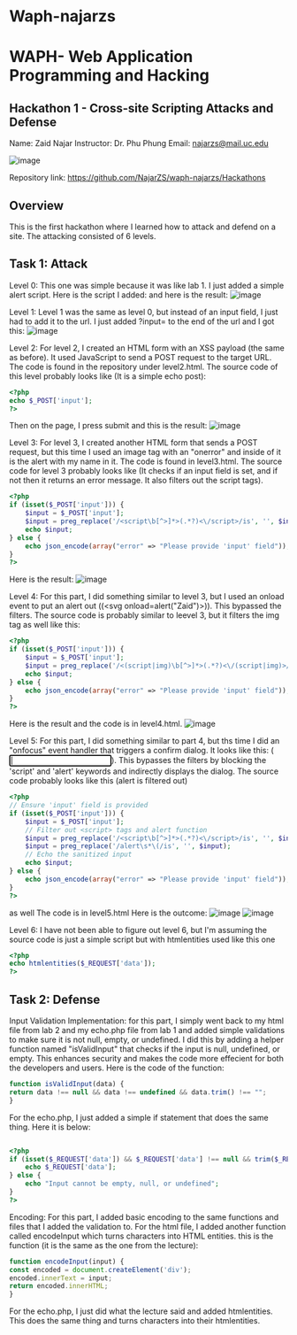 # Waph-najarzs
# WAPH- Web Application Programming and Hacking

## Hackathon 1 - Cross-site Scripting Attacks and Defense

Name: Zaid Najar 
Instructor: Dr. Phu Phung 
Email: najarzs@mail.uc.edu


![image](https://github.com/NajarZS/najarzs.github.io/assets/169232307/ac395869-1294-4a44-8f74-a87156c15fe6)

Repository link: https://github.com/NajarZS/waph-najarzs/Hackathons

## Overview 

This is the first hackathon where I learned how to attack and defend on a site. The attacking consisted of 6 levels. 

## Task 1: Attack

Level 0: This one was simple because it was like lab 1. I just added a simple alert script. Here is the script I added: <script>alert('Zaid');</script> and here is the result: 
![image](https://github.com/NajarZS/waph-najarzs/assets/169232307/f6a2ba2b-8b4e-4b7f-a3e3-280d91065de5)

Level 1: Level 1 was the same as level 0, but instead of an input field, I just had to add it to the url. I just added ?input=<script>alert(%27Zaid%27)</script> to the end of the url and I got this:
![image](https://github.com/NajarZS/waph-najarzs/assets/169232307/ebb96ce4-e6cf-4858-a117-f30b9199d06a)

Level 2: For level 2, I created an HTML form with an XSS payload (the same as before). It used JavaScript to send a POST request to the target URL. The code is found in the repository under level2.html. The source code of this level probably looks like (It is a simple echo post):
```php
<?php
echo $_POST['input'];
?>
```
  Then on the page, I press submit and this is the result: 
![image](https://github.com/NajarZS/waph-najarzs/assets/169232307/7e7dc5f0-3d0d-4d87-b709-8f2d51046953)

Level 3: For level 3, I created another HTML form that sends a POST request, but this time I used an image tag with an "onerror" and inside of it is the alert with my name in it. The code is found in level3.html. The source code for level 3 probably looks like (It checks if an input field is set, and if not then it returns an error message. It also filters out the script tags). 
```php
<?php
if (isset($_POST['input'])) {
    $input = $_POST['input'];
    $input = preg_replace('/<script\b[^>]*>(.*?)<\/script>/is', '', $input);
    echo $input;
} else {
    echo json_encode(array("error" => "Please provide 'input' field"));
}
?>

```
Here is the result: 
![image](https://github.com/NajarZS/waph-najarzs/assets/169232307/1b44a28c-c700-46c8-b30b-6d70dcf6efcc)

Level 4: For this part, I did something similar to level 3, but I used an onload event to put an alert out ((<svg onload=alert("Zaid")></svg>)). This bypassed the filters. The source code is probably similar to leevel 3, but it filters the img tag as well like this: 
```php
<?php
if (isset($_POST['input'])) {
    $input = $_POST['input'];
    $input = preg_replace('/<(script|img)\b[^>]*>(.*?)<\/(script|img)>/is', '', $input);
    echo $input;
} else {
    echo json_encode(array("error" => "Please provide 'input' field"));
}
?>
```
Here is the result and the code is in level4.html. 
![image](https://github.com/NajarZS/waph-najarzs/assets/169232307/3a95d461-87c0-4011-b8cb-667b394caa87)

Level 5: For this part, I did something similar to part 4, but ths time I did an "onfocus" event handler that triggers a confirm dialog. It looks like this: (<input type='text' onfocus='window["confirm"]("Zaid")' autofocus>). This bypasses the filters by blocking the 'script' and 'alert' keywords and indirectly displays the dialog. The source code probably looks like this (alert is filtered out)
```php
<?php
// Ensure 'input' field is provided
if (isset($_POST['input'])) {
    $input = $_POST['input'];
    // Filter out <script> tags and alert function
    $input = preg_replace('/<script\b[^>]*>(.*?)<\/script>/is', '', $input);
    $input = preg_replace('/alert\s*\(/is', '', $input);
    // Echo the sanitized input
    echo $input;
} else {
    echo json_encode(array("error" => "Please provide 'input' field"));
}
?>
```
as well The code is in level5.html Here is the outcome: 
![image](https://github.com/NajarZS/waph-najarzs/assets/169232307/16f744d9-7920-4ae0-9dd2-76c1527650db)
![image](https://github.com/NajarZS/waph-najarzs/assets/169232307/98df0413-f701-48c8-873c-f8d83486dd8f)


Level 6: I have not been able to figure out level 6, but I'm assuming the source code is just a simple script but with htmlentities used like this one 
```php
<?php
echo htmlentities($_REQUEST['data']);
?>
```

## Task 2: Defense 

Input Validation Implementation: for this part, I simply went back to my html file from lab 2 and my echo.php file from lab 1 and added simple validations to make sure it is not null, empty, or undefined. I did this by adding a helper function named "isValidInput" that checks if the input is null, undefined, or empty. This enhances security and makes the code more effecient for both the developers and users. Here is the code of the function:
```javascript
function isValidInput(data) {
return data !== null && data !== undefined && data.trim() !== "";
}
```
For the echo.php, I just added a simple if statement that does the same thing. Here it is below: 

```php

<?php
if (isset($_REQUEST['data']) && $_REQUEST['data'] !== null && trim($_REQUEST['data']) !== '') {
    echo $_REQUEST['data'];
} else {
    echo "Input cannot be empty, null, or undefined";
}
?>
```

Encoding: For this part, I added basic encoding to the same functions and files that I added the validation to. For the html file, I added another function called encodeInput which turns characters into HTML entities. this is the function (it is the same as the one from the lecture): 

```javascript
function encodeInput(input) {
const encoded = document.createElement('div');
encoded.innerText = input;
return encoded.innerHTML;
}
```

For the echo.php, I just did what the lecture said and added htmlentities. This does the same thing and turns characters into their htmlentities. 






